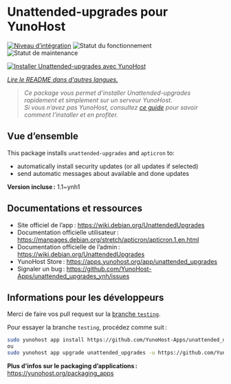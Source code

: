 <!--
Nota bene : ce README est automatiquement généré par <https://github.com/YunoHost/apps/tree/master/tools/readme_generator>
Il NE doit PAS être modifié à la main.
-->

# Unattended-upgrades pour YunoHost

[![Niveau d’intégration](https://dash.yunohost.org/integration/unattended_upgrades.svg)](https://ci-apps.yunohost.org/ci/apps/unattended_upgrades/) ![Statut du fonctionnement](https://ci-apps.yunohost.org/ci/badges/unattended_upgrades.status.svg) ![Statut de maintenance](https://ci-apps.yunohost.org/ci/badges/unattended_upgrades.maintain.svg)

[![Installer Unattended-upgrades avec YunoHost](https://install-app.yunohost.org/install-with-yunohost.svg)](https://install-app.yunohost.org/?app=unattended_upgrades)

*[Lire le README dans d'autres langues.](./ALL_README.md)*

> *Ce package vous permet d’installer Unattended-upgrades rapidement et simplement sur un serveur YunoHost.*  
> *Si vous n’avez pas YunoHost, consultez [ce guide](https://yunohost.org/install) pour savoir comment l’installer et en profiter.*

## Vue d’ensemble

This package installs `unattended-upgrades` and `apticron` to:

* automatically install security updates (or all updates if selected)
* send automatic messages about available and done updates


**Version incluse :** 1.1~ynh1
## Documentations et ressources

- Site officiel de l’app : <https://wiki.debian.org/UnattendedUpgrades>
- Documentation officielle utilisateur : <https://manpages.debian.org/stretch/apticron/apticron.1.en.html>
- Documentation officielle de l’admin : <https://wiki.debian.org/UnattendedUpgrades>
- YunoHost Store : <https://apps.yunohost.org/app/unattended_upgrades>
- Signaler un bug : <https://github.com/YunoHost-Apps/unattended_upgrades_ynh/issues>

## Informations pour les développeurs

Merci de faire vos pull request sur la [branche `testing`](https://github.com/YunoHost-Apps/unattended_upgrades_ynh/tree/testing).

Pour essayer la branche `testing`, procédez comme suit :

```bash
sudo yunohost app install https://github.com/YunoHost-Apps/unattended_upgrades_ynh/tree/testing --debug
ou
sudo yunohost app upgrade unattended_upgrades -u https://github.com/YunoHost-Apps/unattended_upgrades_ynh/tree/testing --debug
```

**Plus d’infos sur le packaging d’applications :** <https://yunohost.org/packaging_apps>
